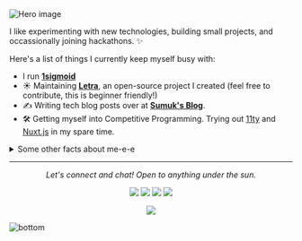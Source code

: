 <img src="https://raw.githubusercontent.com/sumukshashidhar/sumukshashidhar/3f5402efef9a0ae89211a6e04609558e862ca616/readme/hero.svg" alt="Hero image">

I like experimenting with new technologies, building small projects, and occassionally joining hackathons. ✨

Here's a list of things I currently keep myself busy with:

- I run **[1sigmoid](https://1sigmoid.ml)**
- ☀️ Maintaining **[Letra](https://github.com/sumukshashidhar/letra-extension)**, an open-source project I created (feel free to contribute, this is beginner friendly!)
- ✍️ Writing tech blog posts over at **[Sumuk's Blog](https://blog.sumukshashidhar.com)**.
- 🛠 Getting myself into Competitive Programming. Trying out [11ty](https://www.11ty.dev/) and [Nuxt.js](https://nuxtjs.org/) in my spare time.

<details>
  <summary>Some other facts about me-e-e</summary>
  <br>
  <p><i>Siri play ME! by Taylor Swift ft. Brendon Urie 🎶</i><p>
  - My go to jam when coding: musicals. Non-stop. ⭐️
  - I absolutely adore Eevee, the best Pokemon.

  ![My github stats](https://github-readme-stats.vercel.app/api?username=sumukshashidhar&show_icons=true)
</details>

<hr>
<p align="center">
  <i>Let's connect and chat! Open to anything under the sun.</i>

  <p align="center">
    <a href="https://twitter.com/jayehernandez_" alt="Twitter"><img src="https://raw.githubusercontent.com/sumukshashidhar/sumukshashidhar/3f5402efef9a0ae89211a6e04609558e862ca616/readme/twitter-fill.svg"></a>
    <a href="https://www.linkedin.com/in/sumukshashidhar/" alt="Linkedin"><img src="https://raw.githubusercontent.com/sumukshashidhar/sumukshashidhar/3f5402efef9a0ae89211a6e04609558e862ca616/readme/linkedin-fill.svg"></a>
    <a href="mailto:jaye@sumukshashidhar.com" alt="Contact me"><img src="https://raw.githubusercontent.com/sumukshashidhar/sumukshashidhar/3f5402efef9a0ae89211a6e04609558e862ca616/readme/mail-fill.svg"></a>
    <a href="https://sumukshashidhar.com" alt="My site"><img src="https://raw.githubusercontent.com/sumukshashidhar/sumukshashidhar/3f5402efef9a0ae89211a6e04609558e862ca616/readme/external-link-line.svg"></a>
  </p>

  <p align="center">
    <img align="center" src="https://visitor-badge.glitch.me/badge?page_id=sumukshashidhar.visitor-badge">
  </p>
</p>

<img src="https://raw.githubusercontent.com/sumukshashidhar/sumukshashidhar/dcd7447c179f5a1131590b6ccba2223e879ab655/readme/bottom.svg" alt="bottom">
